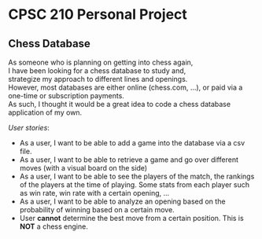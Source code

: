 # CPSC 210 Personal Project

## Chess Database 

As someone who is planning on getting into chess again,
<br> I have been looking for a chess database to study and,
<br> strategize my approach to different lines and openings.<br>
However, most databases are either online (chess.com, ...), or paid via a one-time or subscription payments.
<br>
As such, I thought it would be a great idea to code a chess database application of my own.<br>

*User stories*:
- As a user, I want to be able to add a game into the database via a csv file.
- As a user, I want to be able to retrieve a game and go over different moves (with a visual board on the side)
- As a user, I want to be able to see the players of the match, the rankings of the players at the time of playing. Some
stats from each player such as win rate, win rate with a certain opening, ...
- As a user, I want to be able to analyze an opening based on the probability of winning based on a certain move.
- User **cannot** determine the best move from a certain position. This is **NOT** a chess engine.